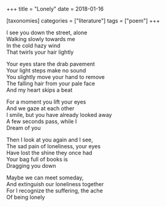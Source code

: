 +++
title = "Lonely"
date = 2018-01-16

[taxonomies]
categories = ["literature"]
tags = ["poem"]
+++

I see you down the street, alone\
Walking slowly towards me\
In the cold hazy wind\
That twirls your hair lightly

Your eyes stare the drab pavement\
Your light steps make no sound\
You slightly move your hand to remove\
The falling hair from your pale face\
And my heart skips a beat

For a moment you lift your eyes\
And we gaze at each other\
I smile, but you have already looked away\
A few seconds pass, while I\
Dream of you

Then I look at you again and I see,\
The sad pain of loneliness, your eyes\
Have lost the shine they once had\
Your bag full of books is\
Dragging you down

Maybe we can meet someday,\
And extinguish our loneliness together\
For I recognize the suffering, the ache\
Of being lonely
